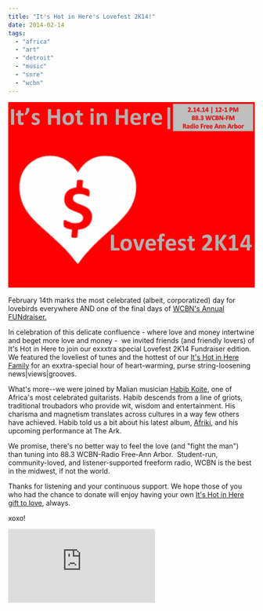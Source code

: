 ```yaml
---
title: "It's Hot in Here's Lovefest 2K14!"
date: 2014-02-14
tags: 
  - "africa"
  - "art"
  - "detroit"
  - "music"
  - "snre"
  - "wcbn"
---
```


![Picture](images/8762780_orig1.jpg)

February 14th marks the most celebrated (albeit, corporatized) day for lovebirds everywhere AND one of the final days of [WCBN's Annual FUNdraiser.](http://www.wcbn.org/donate)

In celebration of this delicate confluence - where love and money intertwine and beget more love and money -  we invited friends (and friendly lovers) of It's Hot in Here to join our exxxtra special Lovefest 2K14 Fundraiser edition. We featured the loveliest of tunes and the hottest of our [It's Hot in Here Family](/ihih-family.html) for an exxtra-special hour of heart-warming, purse string-loosening news|views|grooves.<!--more-->

What's more--we were joined by Malian musician [Habib Koite](http://www.habibkoite.com/), one of Africa's most celebrated guitarists. Habib descends from a line of griots, traditional troubadors who provide wit, wisdom and entertainment. His charisma and magnetism translates across cultures in a way few others have achieved. Habib told us a bit about his latest album, [Afriki](http://www.bbc.co.uk/music/reviews/3pgb), and his upcoming performance at The Ark.

We promise, there's no better way to feel the love (and "fight the man") than tuning into 88.3 WCBN-Radio Free-Ann Arbor.  Student-run, community-loved, and listener-supported freeform radio, WCBN is the best in the midwest, if not the world.

Thanks for listening and your continuous support. We hope those of you who had the chance to donate will enjoy having your own [It's Hot in Here gift to love](/events.html), always.

xoxo!

<iframe src="http://www.youtube.com/embed/K4VRGALZdBA?wmode=opaque" width="300" height="150" frameborder="0" allowfullscreen="allowfullscreen"></iframe>
